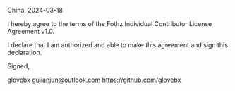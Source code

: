 China, 2024-03-18

I hereby agree to the terms of the Fothz Individual Contributor License
Agreement v1.0.

I declare that I am authorized and able to make this agreement and sign this
declaration.

Signed,

glovebx gujianjun@outlook.com https://github.com/glovebx
